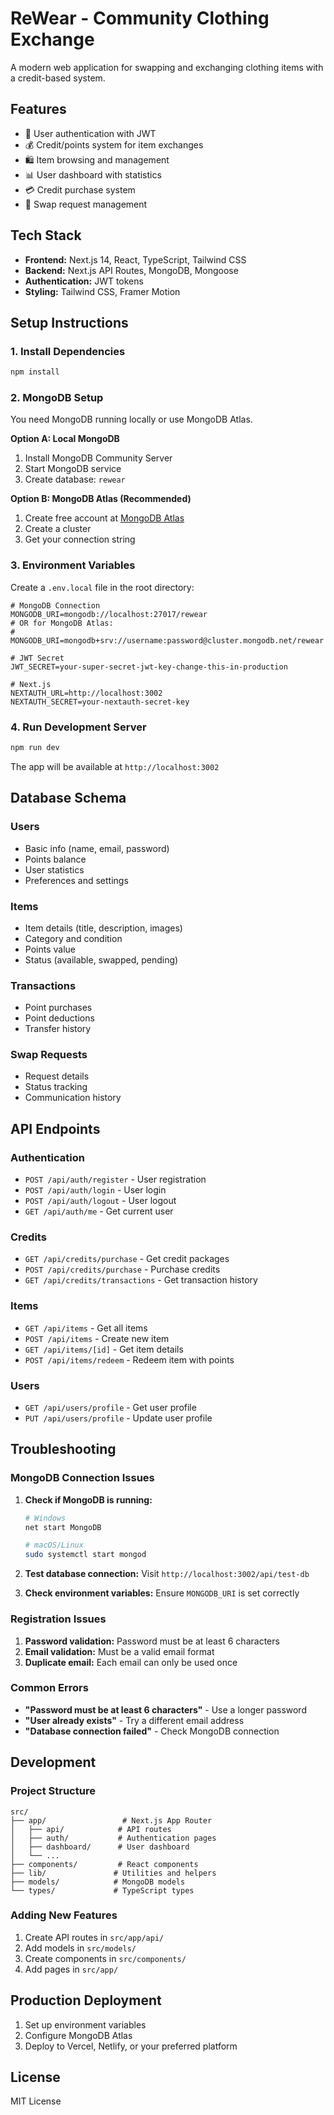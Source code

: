 # ReWear - Community Clothing Exchange

A modern web application for swapping and exchanging clothing items with a credit-based system.

## Features

- 🔐 User authentication with JWT
- 💰 Credit/points system for item exchanges
- 🛍️ Item browsing and management
- 📊 User dashboard with statistics
- 💳 Credit purchase system
- 🔄 Swap request management

## Tech Stack

- **Frontend:** Next.js 14, React, TypeScript, Tailwind CSS
- **Backend:** Next.js API Routes, MongoDB, Mongoose
- **Authentication:** JWT tokens
- **Styling:** Tailwind CSS, Framer Motion

## Setup Instructions

### 1. Install Dependencies

```bash
npm install
```

### 2. MongoDB Setup

You need MongoDB running locally or use MongoDB Atlas.

**Option A: Local MongoDB**
1. Install MongoDB Community Server
2. Start MongoDB service
3. Create database: `rewear`

**Option B: MongoDB Atlas (Recommended)**
1. Create free account at [MongoDB Atlas](https://www.mongodb.com/atlas)
2. Create a cluster
3. Get your connection string

### 3. Environment Variables

Create a `.env.local` file in the root directory:

```env
# MongoDB Connection
MONGODB_URI=mongodb://localhost:27017/rewear
# OR for MongoDB Atlas:
# MONGODB_URI=mongodb+srv://username:password@cluster.mongodb.net/rewear

# JWT Secret
JWT_SECRET=your-super-secret-jwt-key-change-this-in-production

# Next.js
NEXTAUTH_URL=http://localhost:3002
NEXTAUTH_SECRET=your-nextauth-secret-key
```

### 4. Run Development Server

```bash
npm run dev
```

The app will be available at `http://localhost:3002`

## Database Schema

### Users
- Basic info (name, email, password)
- Points balance
- User statistics
- Preferences and settings

### Items
- Item details (title, description, images)
- Category and condition
- Points value
- Status (available, swapped, pending)

### Transactions
- Point purchases
- Point deductions
- Transfer history

### Swap Requests
- Request details
- Status tracking
- Communication history

## API Endpoints

### Authentication
- `POST /api/auth/register` - User registration
- `POST /api/auth/login` - User login
- `POST /api/auth/logout` - User logout
- `GET /api/auth/me` - Get current user

### Credits
- `GET /api/credits/purchase` - Get credit packages
- `POST /api/credits/purchase` - Purchase credits
- `GET /api/credits/transactions` - Get transaction history

### Items
- `GET /api/items` - Get all items
- `POST /api/items` - Create new item
- `GET /api/items/[id]` - Get item details
- `POST /api/items/redeem` - Redeem item with points

### Users
- `GET /api/users/profile` - Get user profile
- `PUT /api/users/profile` - Update user profile

## Troubleshooting

### MongoDB Connection Issues

1. **Check if MongoDB is running:**
   ```bash
   # Windows
   net start MongoDB
   
   # macOS/Linux
   sudo systemctl start mongod
   ```

2. **Test database connection:**
   Visit `http://localhost:3002/api/test-db`

3. **Check environment variables:**
   Ensure `MONGODB_URI` is set correctly

### Registration Issues

1. **Password validation:** Password must be at least 6 characters
2. **Email validation:** Must be a valid email format
3. **Duplicate email:** Each email can only be used once

### Common Errors

- **"Password must be at least 6 characters"** - Use a longer password
- **"User already exists"** - Try a different email address
- **"Database connection failed"** - Check MongoDB connection

## Development

### Project Structure

```
src/
├── app/                 # Next.js App Router
│   ├── api/            # API routes
│   ├── auth/           # Authentication pages
│   ├── dashboard/      # User dashboard
│   └── ...
├── components/         # React components
├── lib/               # Utilities and helpers
├── models/            # MongoDB models
└── types/             # TypeScript types
```

### Adding New Features

1. Create API routes in `src/app/api/`
2. Add models in `src/models/`
3. Create components in `src/components/`
4. Add pages in `src/app/`

## Production Deployment

1. Set up environment variables
2. Configure MongoDB Atlas
3. Deploy to Vercel, Netlify, or your preferred platform

## License

MIT License
